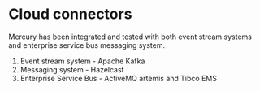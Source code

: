 # Cloud connectors

Mercury has been integrated and tested with both event stream systems and enterprise service bus messaging system.

1. Event stream system - Apache Kafka
2. Messaging system - Hazelcast
3. Enterprise Service Bus - ActiveMQ artemis and Tibco EMS
